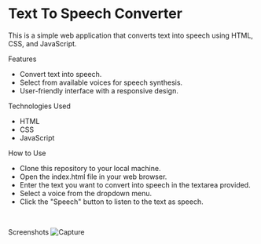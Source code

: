 <h1>Text To Speech Converter</h1>

This is a simple web application that converts text into speech using HTML, CSS, and JavaScript.

Features
<ul>
 <li>Convert text into speech.</li>
<li> Select from available voices for speech synthesis.</li>
 <li>User-friendly interface with a responsive design.</li>
</ul>
Technologies Used
<ul>
 <li>HTML</li>
 <li>CSS</li>
 <li>JavaScript</li>
</ul>
How to Use
<ul>
<li>Clone this repository to your local machine.</li> 
<li>  Open the index.html file in your web browser.</li> 
<li>  Enter the text you want to convert into speech in the textarea provided.</li> 
 <li> Select a voice from the dropdown menu.</li> 
 <li> Click the "Speech" button to listen to the text as speech.</li> 
</ul>
<br>

Screenshots
![Capture](https://github.com/coops15/Text-to-speach-converter/assets/137200668/ec5d0487-eb5f-4216-9e50-e204bbd87544)

